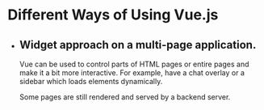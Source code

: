 # Different Ways of Using Vue.js

*   ## Widget approach on a multi-page application.
    
    Vue can be used to control parts of HTML pages or entire pages and make it a bit more interactive.
    For example, have a chat overlay or a sidebar which loads elements dynamically.

    Some pages are still rendered and served by a backend server.
